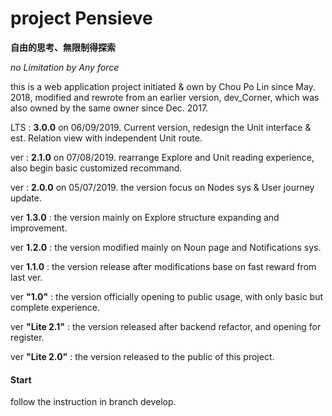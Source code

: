 # project Pensieve
__自由的思考、無限制得探索__

 _no Limitation by Any force_

this is a web application project initiated & own by Chou Po Lin since May. 2018, modified and rewrote from an earlier version, dev_Corner, which was also owned by the same owner since Dec. 2017.

LTS : __3.0.0__ on 06/09/2019. Current version, redesign the Unit interface & est. Relation view with independent Unit route.

ver : __2.1.0__ on 07/08/2019. rearrange Explore and Unit reading experience, also begin basic customized recommand.

ver : __2.0.0__ on 05/07/2019. the version focus on Nodes sys & User journey update.

ver __1.3.0__ : the version mainly on Explore structure expanding and improvement.

ver __1.2.0__ : the version modified mainly on Noun page and Notifications sys.

ver __1.1.0__ : the version release after modifications base on fast reward from last ver.

ver __"1.0"__ : the version officially opening to public usage, with only basic but complete experience.

ver __"Lite 2.1"__ : the version released after backend refactor, and opening for register.

ver __"Lite 2.0"__ : the version released to the public of this project.



#### Start

follow the instruction in branch develop.
